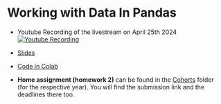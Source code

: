 # Working with Data In Pandas

- Youtube Recording of the livestream on April 25th 2024 <br>
[![Youtube Recording](https://markdown-videos-api.jorgenkh.no/youtube/__vCqFeamYE)](https://www.youtube.com/watch?v=__vCqFeamYE) 

- [Slides](https://docs.google.com/presentation/d/e/2PACX-1vT5XMStGsWf5tQkt-ulyk4MmWoSXTP4PqglHsrzGIlpd_cQ7nAzxNJVmUS7L67vAbYybZhxMNGZy-kY/pub?start=false&loop=false&delayms=3000)  

- [Code in Colab](https://github.com/DataTalksClub/stock-markets-analytics-zoomcamp/blob/main/02-dataframe-analysis/Module2_Colab_Working_with_the_data.ipynb)

- **Home assignment (homework 2)** can be found in the [Cohorts](../cohorts/) folder (for the respective year). You will find the submission link and the deadlines there too.